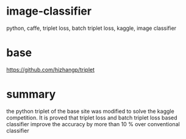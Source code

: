 # image-classifier
python, caffe, triplet loss, batch triplet loss, kaggle, image classifier
# base
https://github.com/hizhangp/triplet
# summary
the python triplet of the base site was modified to solve the kaggle competition. It is proved that triplet loss and batch triplet loss based classifier improve the accuracy by more than 10 % over conventional classifier

